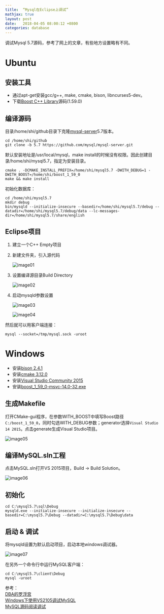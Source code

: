 ```yaml
---
title:  “Mysql在Eclipse上调试”
mathjax: true
layout: post
date:   2018-04-05 08:00:12 +0800
categories: database
---
```


调试Mysql 5.7源码，参考了网上的文章，有些地方设置略有不同。

# **Ubuntu**

## 安装工具

- 通过apt-get安装gcc/g++, make, cmake, bison, libncurses5-dev。
- 下载[Boost C++ Library](www.boost.org)源码(1.59.0)


## 编译源码

目录/home/shi/github目录下克隆[mysql-server](https://github.com/mysql/mysql-server)5.7版本。
```shell
cd /home/shi/github
git clone -b 5.7 https://github.com/mysql/mysql-server.git
```
默认安装地址是/usr/local/mysql，make install的时候没有权限。因此创建目录/home/shi/mysql5.7，指定为安装目录。
```shell
cmake . -DCMAKE_INSTALL_PREFIX=/home/shi/mysql5.7 -DWITH_DEBUG=1 -DWITH_BOOST=/home/shi/boost_1_59_0
make && make install
```
初始化数据库：
```shell
cd /home/shi/mysql5.7
mkdir debug
bin/mysqld --initialize-insecure --basedir=/home/shi/mysql5.7/debug --datadir=/home/shi/mysql5.7/debug/data --lc-messages-dir=/home/shi/mysql5.7/share/english
```

## Eclipse项目
1. 建立一个C++ Empty项目
2. 新建文件夹，引入源代码

    ![image01]({{site.baseurl}}/image/20180405/new_folder.png)

3. 设置编译源目录Build Directory

    ![image02]({{site.baseurl}}/image/20180405/makefile.png)

4. 启动mysqld参数设置

    ![image03]({{site.baseurl}}/image/20180405/debug_main.png)

    ![image04]({{site.baseurl}}/image/20180405/debug_arguments.png)

然后就可以用客户端连接：
```shell
mysql --socket=/tmp/mysql.sock -uroot
```

# **Windows**

- 安装[bison 2.4.1](http://gnuwin32.sourceforge.net/packages/bison.htm)
- 安装[cmake 3.12.0](https://cmake.org/download/)
- 安装[Visual Studio Community 2015](https://download.microsoft.com/download/e/4/c/e4c393a9-8fff-441b-ad3a-3f4040317a1f/vs_community.exe)
- 安装[boost_1_59_0-msvc-14.0-32.exe](https://sourceforge.net/projects/boost/files/boost-binaries/1.59.0/)

## 生成Makefile

打开CMake-gui程序，在参数WITH_BOOST中填写Boost路径`C:/boost_1_59_0`，同时勾选WITH_DEBUG参数；generator选择`Visual Studio 14 2015`。点击generate生成Visual Studio项目。

![image05]({{site.baseurl}}/image/20180405/cmake.png)

## 编译MySQL.sln工程

点击MySQL.sln打开VS 2015项目，Build -> Build Solution。

![image06]({{site.baseurl}}/image/20180405/vs_build.png)

## 初始化

```shell
cd C:\mysql5.7\sql\Debug
mysqld.exe --initialize-insecure --initialize-insecure --basedir=C:\mysql5.7\Debug --datadir=C:\mysql5.7\Debug\data
```

## 启动 & 调试

将mysqld设置为默认启动项目，启动本地windows调试器。

![image07]({{site.baseurl}}/image/20180405/start_project.png)

在另外一个命令行中运行MySQL客户端：
```shell
cd C:\mysql5.7\client\Debug
mysql -uroot
```

参考：  
[DBA的罗浮宫](http://mdba.cn/2013/12/31/%E4%BD%BF%E7%94%A8eclipse%E8%B0%83%E8%AF%95mysql%E6%BA%90%E7%A0%81/)  
[Windows下使用VS2105调试MySQL](http://yanhuqing666.github.io/debug-mysql-with-vs2015)  
[MySQL源码阅读调试](http://yanhuqing666.github.io/debug-mysql-with-vs2015)
